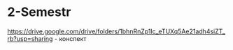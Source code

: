 # 2-Semestr
https://drive.google.com/drive/folders/1bhnRnZp1lc_eTUXq5Ae21adh4siZT_rb?usp=sharing - конспект
